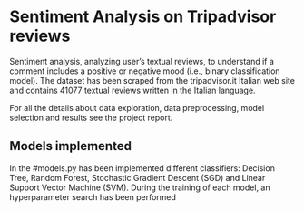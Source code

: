 # Sentiment Analysis on Tripadvisor reviews
Sentiment analysis, analyzing user’s textual reviews, to understand if a comment includes a positive or negative mood (i.e., binary classification model). The dataset has been scraped from the tripadvisor.it Italian web site and contains 41077 textual reviews written in the Italian language.

For all the details about data exploration, data preprocessing, model selection and results see the project report.

## Models implemented

In the #models.py has been implemented different classifiers: Decision Tree, Random Forest, Stochastic Gradient Descent (SGD) and Linear Support Vector Machine (SVM). During the training of each model, an hyperparameter search has been performed 
